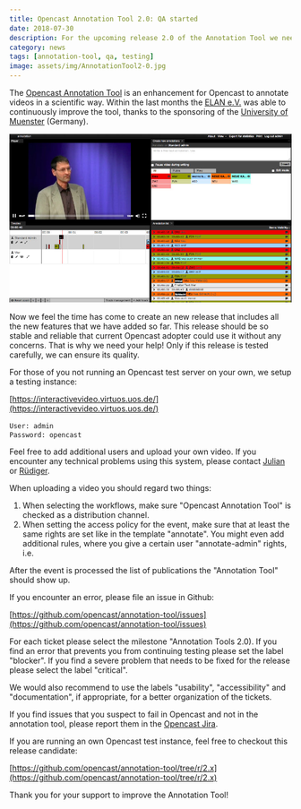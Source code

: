 ```yaml
---
title: Opencast Annotation Tool 2.0: QA started
date: 2018-07-30
description: For the upcoming release 2.0 of the Annotation Tool we need help for the QA  
category: news
tags: [annotation-tool, qa, testing]
image: assets/img/AnnotationTool2-0.jpg
---
```


The [Opencast Annotation Tool](https://github.com/opencast/annotation-tool) is an enhancement for Opencast to annotate videos in a scientific way. Within the last months the [ELAN e.V.](https://www.elan-ev.de/) was able to continuously improve the tool, thanks to the sponsoring of the [University of Muenster](https://www.uni-muenster.de/studium/orga/electures.html) (Germany).

[<img class="center-image" src="assets/img/AnnotationTool2-0.jpg">](https://github.com/opencast/annotation-tool)

Now we feel the time has come to create an new release that includes all the new features that we have added so far. This release should be so stable and reliable that current Opencast adopter could use it without any concerns. That is why we need your help! Only if this release is tested carefully, we can ensure its quality.

For those of you not running an Opencast test server on your own, we setup a testing instance:

[https://interactivevideo.virtuos.uos.de/](https://interactivevideo.virtuos.uos.de/)

```
User: admin
Password: opencast
```

Feel free to add additional users and upload your own video. If you encounter any technical problems using this system, please contact [Julian](mailto://kniephoff@elan-ev.de) or [Rüdiger](mailto://rrolf@uni-osnabrueck.de).

When uploading a video you should regard two things:

1. When selecting the workflows, make sure "Opencast Annotation Tool" is checked as a distribution channel.
2. When setting the access policy for the event, make sure that at least the same rights are set like in the template "annotate". You might even add additional rules, where you give a certain user "annotate-admin" rights, i.e.

After the event is processed the list of publications the "Annotation Tool" should show up.

If you encounter an error, please file an issue in Github:

[https://github.com/opencast/annotation-tool/issues](https://github.com/opencast/annotation-tool/issues)

For each ticket please select the milestone "Annotation Tools 2.0).
If you find an error that prevents you from continuing testing please set the label "blocker". If you find a severe problem that needs to be fixed for the release please select the label "critical".

We would also recommend to use the labels "usability", "accessibility" and "documentation", if appropriate, for a better organization of  the tickets.

If you find issues that you suspect to fail in Opencast and not in the annotation tool, please report them in the [Opencast Jira](https://opencast.jira.com/).


If you are running an own Opencast test instance, feel free to checkout this release candidate:

[https://github.com/opencast/annotation-tool/tree/r/2.x](https://github.com/opencast/annotation-tool/tree/r/2.x)

Thank you for your support to improve the Annotation Tool!
